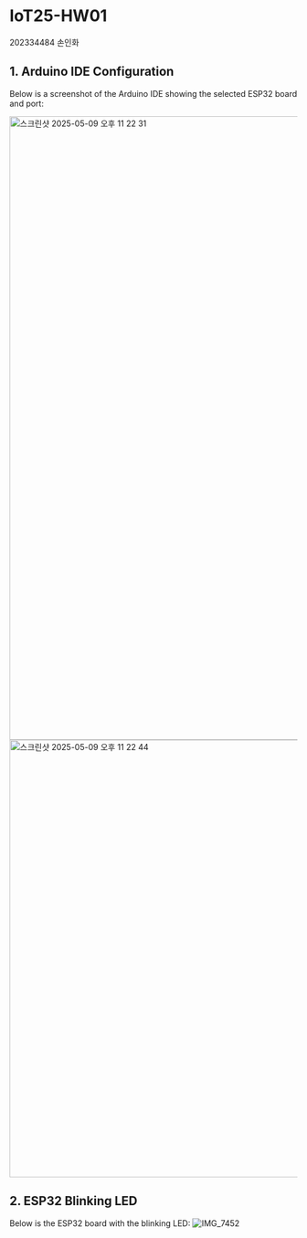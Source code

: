 # IoT25-HW01
202334484 손인화


## 1. Arduino IDE Configuration
Below is a screenshot of the Arduino IDE showing the selected ESP32 board and port:

<img width="1092" alt="스크린샷 2025-05-09 오후 11 22 31" src="https://github.com/user-attachments/assets/1f64aafe-4e00-4e69-9c2d-62d6f43b3e12" />
<img width="766" alt="스크린샷 2025-05-09 오후 11 22 44" src="https://github.com/user-attachments/assets/bb6c255b-b191-4bc5-9237-e34deb027e26" />


## 2. ESP32 Blinking LED
Below is the ESP32 board with the blinking LED:
![IMG_7452](https://github.com/user-attachments/assets/a2421958-d4c8-4dae-9b61-0e31d7113896)
